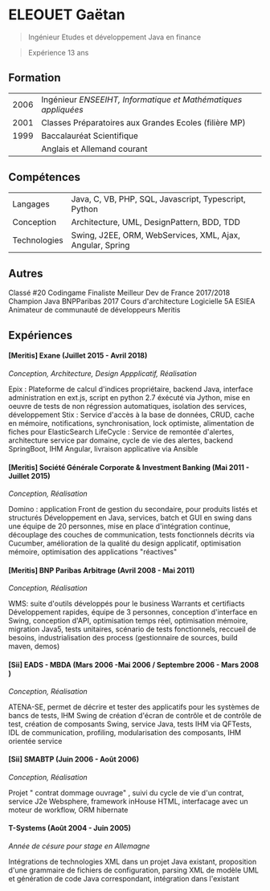 ELEOUET Gaëtan
===================

>Ingénieur Etudes et développement Java en finance

>Expérience 13 ans


<i class="icon-pencil"></i> Formation
-------------
|||
-------- | ---
2006 | Ingénieur *ENSEEIHT, Informatique et Mathématiques appliquées*
2001    | Classes Préparatoires aux Grandes Ecoles (filière MP)
1999     | Baccalauréat Scientifique
|| Anglais et Allemand courant|


<i class="icon-folder-open"></i> Compétences
-------------
|||
-- | --
Langages | Java, C, VB, PHP, SQL, Javascript, Typescript, Python
Conception | Architecture, UML, DesignPattern, BDD, TDD
Technologies | Swing, J2EE, ORM, WebServices, XML, Ajax, Angular, Spring

<i class="icon-upload"></i> Autres
-------------
Classé #20 Codingame
Finaliste Meilleur Dev de France 2017/2018
Champion Java BNPParibas 2017
Cours d'architecture Logicielle 5A ESIEA
Animateur de communauté de développeurs Meritis

<i class="icon-file"></i> Expériences
-------------

####  [Meritis] Exane (Juillet 2015 - Avril 2018)
*Conception, Architecture, Design Appplicatif, Réalisation*

Epix : Plateforme de calcul d'indices propriétaire, backend Java, interface administration en ext.js, script en python 2.7 éxécuté via Jython, mise en oeuvre de tests de non régression automatiques, isolation des services, développement
Stix : Service d'accès à la base de données, CRUD, cache en mémoire, notifications, synchronisation, lock optimiste,  alimentation de fiches pour ElasticSearch
LifeCycle : Service de remontée d'alertes, architecture service par domaine, cycle de vie des alertes, backend SpringBoot, IHM Angular, livraison applicative via Ansible

####  [Meritis] Société Générale Corporate & Investment Banking (Mai 2011 - Juillet 2015)
*Conception,  Réalisation*

Domino : application Front de gestion du secondaire, pour produits listés et structurés
Développement en Java, services, batch et GUI en swing dans une équipe de 20 personnes, mise en place d'intégration continue, découplage des couches de communication, tests fonctionnels décrits via Cucumber, amélioration de la qualité du design applicatif, optimisation mémoire, optimisation des applications "réactives"

####   [Meritis] BNP Paribas Arbitrage (Avril 2008 - Mai 2011)
*Conception,  Réalisation*

WMS: suite d'outils développés pour le business Warrants et certifiacts
Développement rapides, équipe de 3 personnes, conception d'interface en Swing, conception d'API, optimisation temps réel, optimisation mémoire, migration Java5, tests unitaires, scénario de tests fonctionnels, reccueil de besoins, industrialisation des process (gestionnaire de sources, build maven, demos)

####  [Sii] EADS - MBDA (Mars 2006 -Mai 2006 / Septembre 2006 - Mars 2008 )
*Conception,  Réalisation*

ATENA-SE, permet de décrire et tester des applicatifs pour les systèmes de bancs de tests, IHM Swing de création d'écran de contrôle et de contrôle de test, création de composants Swing, service Java, tests IHM via QFTests, IDL de communication, profiling, modularisation des composants, IHM orientée service


#### [Sii]  SMABTP (Juin 2006 - Août 2006)
*Conception,  Réalisation*

Projet " contrat dommage ouvrage" , suivi du cycle de vie d'un contrat, service J2e Websphere, framework inHouse HTML, interfacage avec un moteur de workflow, ORM hibernate

####  T-Systems (Août 2004 - Juin 2005)
*Année de césure pour stage en Allemagne*

Intégrations de technologies XML dans un projet Java existant, proposition d'une grammaire de fichiers de configuration, parsing XML de modèle UML et génération de code Java correspondant, intégration dans l'existant
